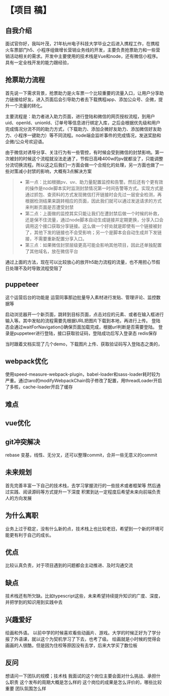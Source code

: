 # 【项目 稿】

## 自我介绍
面试官你好，我叫叶茂，21年杭州电子科技大学毕业之后进入携程工作，在携程火车票部门h5、小程序组做增长营销业务线的开发，主要负责抢票助力和一些营销活动相关的需求。开发中主要使用的技术栈是Vue和node，还有微信小程序。具有一定全栈开发的能力跟经验，

## 抢票助力流程
首先说一下需求背景，抢票助力是火车票一个比较重要的流量入口，让用户分享助力链接给好友。进入页面后会引导助力者去下载携程app、添加公众号、企微，提升一个流量的转化。

主要流程是：助力者进入助力页面，进行登陆和微信的网页授权流程，到用户uid、openId、unionId、订单号等信息进行绑定入库，之后会根据优先级和用户完成情况分流不同的助力方式，（下载助力、添加企微好友助力、添加微信好友助力、小程序一键助力）等不同流程。node端会监听事件的完成情况，发送奖励和企微/公众号欢迎语。

由于微信对诱导分享、关注行为有一些管控，有时候会受到微信的封禁影响。第一次被封的时候这个流程就没法走通了，节假日高峰400w的pv就都没了，只能调整分流切换流程。所以这之后我们一方面会做一个合规化的处理，另一方面也做了一些对策减小封禁的影响，大概有3点解决方案

>- 第一点：比如根据pv、uv、助力量配置监控和告警。然后还有个更有效的操作是node脚本实时监测封禁情况第一时间告警等方式。实现方式是通过抓包、查资料的方式发现微信打开链接时会先过一层安全检测，再根据检测结果来跳转相应的页面，因此我们就可以通过发送请求的方式来判断页面是否遭受封禁
>- 第二点：上面做的监控其实只能让我们在遭封禁后做一个时候的补救，还是保不住流量，通过node脚本自动生成链接并定期更换，分享入口会调用这个接口获取分享链接。这么做一个好处就是即使有一个链接被封了，其他下发的链接也不会受影响；另一个是脚本会自动生成并下发链接，不需要重新配置分享入口。
>- 第三点：如果微信封禁层级更高可能会影响其他项目，因此还单独配置了其他域名，放在微信平台

通过上面的方法，现在可以比较放心的放开h5助力流程的流量，也不用担心节假日处理不及时导致流程受阻了

## puppeteer
这个运营后台的功能是 运营同事那边批量导入素材进行发贴、管理评论、监控数据等

启动浏览器开一个新页面，跳转到目标页面，点击对应的元素、或者在输入框进行输入等。其中发帖的流程需要先根据URL把图片下载到本地，再进行上传。
登陆态会通过waitForNavigation()确保页面加载完成，根据url判断是否需要登陆。
登录是puppeteer进行登陆，接口获取验证码，登陆成功后写入登录态 redis保存

当时跟着文档实现了几个demo，下载图片上传、获取验证码写入登陆态之类的，

## webpack优化
使用speed-measure-webpack-plugin，babel-loader和sass-loader耗时较为严重。通过taro的modifyWebpackChain钩子修改了配置，用threadLoader开启了多核，cache-loader开启了缓存

## 难点

## vue优化

## git冲突解决
rebase 变基，线性、无分叉，还可以整理commit，合并一些无意义的commit

## 未来规划
首先完善丰富一下自己的技术栈，去学习掌握流行的一些技术或者框架等
然后通过实践、阅读源码等方式提升一下深度
积累到达一定程度后希望未来向前端负责人的方向发展

## 为什么离职
业务上过于稳定，没有什么新的点，技术栈上也比较老旧，希望到一个新的环境可能更有利于自己的成长。

## 优点
比较认真负责，对于项目遇到的问题都会主动推进、及时沟通交流

## 缺点
技术栈还有所欠缺。比如typescript这些，未来希望持续提升知识的广度、深度，并把学到的知识用到实践中去

## 兴趣爱好
绘画和外语。
以前中学的时候喜欢看些动画片、游戏。大学的时候正好为了学分报了外语课，就以这个为契机学习了下去，也考了级。
绘画就是小时候的觉得会画画的人很酷，但是因为住校等原因没有去学，后来大学买了数位板

## 反问
想请问一下团队的规模；技术栈
我面试的这个岗位主要会面对什么挑战、承担什么职责
这个发布的周期大概是怎么样的
这个岗位的成果是怎么评价的，哪些比较重要
团队氛围怎么样